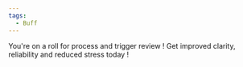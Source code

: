 ```yaml
---
tags:
  - Buff
---
```

You're on a roll for process and trigger review ! Get improved clarity, reliability and reduced stress today ! 